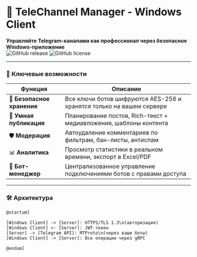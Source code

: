 # 🚀 TeleChannel Manager - Windows Client 

**Управляйте Telegram-каналами как профессионал через безопасное Windows-приложение**  
![GitHub release](https://img.shields.io/badge/Platform-Windows-0078D6?logo=windows) 
![GitHub license](https://img.shields.io/badge/License-GPL--3.0-blue)

---

### 🌟 **Ключевые возможности**

| **Функция**               | **Описание**                                                                 |
|---------------------------|-----------------------------------------------------------------------------|
| 🔐 **Безопасное хранение** | Все ключи ботов шифруются AES-256 и хранятся только на вашем сервере        |
| 📢 **Умная публикация**    | Планирование постов, Rich-текст + медиавложения, шаблоны контента           |
| 🛡️ **Модерация**          | Автоудаление комментариев по фильтрам, бан-листы, антиспам                  |
| 📊 **Аналитика**           | Просмотр статистики в реальном времени, экспорт в Excel/PDF                 |
| 🤖 **Бот-менеджер**        | Централизованное управление подключениями ботов с правами доступа           |

---

### 🛠 **Архитектура**

```plantuml
@startuml

[Windows Client] -> [Server]: HTTPS/TLS 1.3\n(авторизация)
[Windows Client] <- [Server]: JWT-токен
[Server] -> [Telegram API]: MTProto\n(через ваши боты)
[Windows Client] -> [Server]: Все операции через gRPC

@enduml
